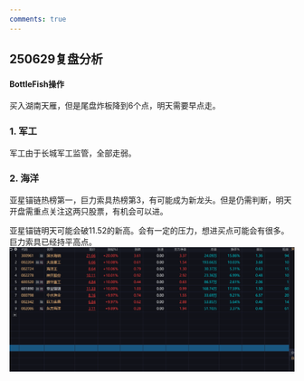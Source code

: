 ```yaml
---
comments: true
---
```

## 250629复盘分析

#### BottleFish操作
买入湖南天雁，但是尾盘炸板降到6个点，明天需要早点走。

### 1. 军工
军工由于长城军工监管，全部走弱。

### 2. 海洋
亚星锚链热榜第一，巨力索具热榜第3，有可能成为新龙头。但是仍需判断，明天开盘需重点关注这两只股票，有机会可以进。

亚星锚链明天可能会破11.52的新高。会有一定的压力，想进买点可能会有很多。
巨力索具已经持平高点。
![haiyang](image-0.png)
